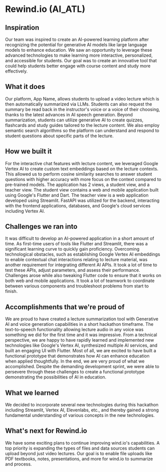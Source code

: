 # Rewind.io (AI_ATL)

## Inspiration
Our team was inspired to create an AI-powered learning platform after recognizing the potential for generative AI models like large language models to enhance education. We saw an opportunity to leverage these advanced technologies to make learning more interactive, personalized, and accessible for students. Our goal was to create an innovative tool that could help students better engage with course content and study more effectively.

## What it does
Our platform, App Name, allows students to upload a video lecture which is then automatically summarized via LLMs. Students can also request the summary be read back in the instructor's voice or a voice of their choosing, thanks to the latest advances in AI speech generation. Beyond summarization, students can utilize generative AI to create quizzes, flashcards and study guides tailored to the lecture content. We also employ semantic search algorithms so the platform can understand and respond to student questions about specific parts of the lecture.

## How we built it
For the interactive chat features with lecture content, we leveraged Google Vertex AI to create custom text embeddings based on the lecture contexts. This allowed us to perform cosine similarity searches to answer student questions with higher accuracy with more focus on the context compared to pre-trained models. The application has 2 views, a student view, and a teacher view. The student view contains a web and mobile application built using Google's Flutter and Dart. The teacher view is a web application developed using Streamlit. FastAPI was utilized for the backend, interacting with the frontend applications, databases, and Google's cloud services including Vertex AI.

## Challenges we ran into
It was difficult to develop an AI-powered application in a short amount of time. As first-time users of tools like Flutter and Streamlit, there was a significant learning curve to quickly gain proficiency. Overcoming technological obstacles, such as establishing Google Vertex AI embeddings to enable contextual chat interactions relating to lecture material, was another requirement for integrating different AI APIs. It took a lot of time to test these APIs, adjust parameters, and assess their performance. Challenges arose while also tweaking Flutter code to ensure that it works on both web and mobile applications. 
It took a lot of teamwork to coordinate between various components and troubleshoot problems from start to finish.

## Accomplishments that we're proud of
We are proud to have created a lecture summarization tool with Generative AI and voice generation capabilities in a short hackathon timeframe. The text-to-speech functionality allowing lecture audio in any voice was something we did for the first time and it was impressive. From a technical perspective, we are happy to have rapidly learned and implemented new technologies like Google's Vertex AI, synthesized multiple AI services, and built an engaging UI with Flutter. Most of all, we are excited to have built a functional prototype that demonstrates how AI can enhance education when applied thoughtfully. In the end, we are very proud of what we accomplished. Despite the demanding development sprint, we were able to persevere through these challenges to create a functional prototype demonstrating the possibilities of AI in education.

## What we learned
We decided to incorporate several new technologies during this hackathon including Streamlit, Vertex AI, Elevenlabs, etc., and thereby gained a strong fundamental understanding of various concepts in the new technologies. 

## What's next for Rewind.io
We have some exciting plans to continue improving wind.io's capabilities. A top priority is expanding the types of files and data sources students can upload beyond just video lectures. Our goal is to enable file uploads like PDF textbooks, notes, presentations, and more for wind.io to summarize and process.

